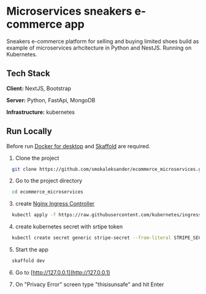 
# Microservices sneakers e-commerce app

Sneakers e-commerce platform for selling and buying limited shoes build as example of microservices arhcitecture in Python and NestJS.
Running on Kubernetes.


## Tech Stack

**Client:** NextJS, Bootstrap

**Server:** Python, FastApi, MongoDB

**Infrastructure:** kubernetes

  
## Run Locally

Before run [Docker for desktop](https://www.docker.com/products/docker-desktop) and [Skaffold](https://skaffold.dev/) are required.

1. Clone the project

```bash
  git clone https://github.com/smokaleksander/ecommerce_microservices.git
```

2. Go to the project directory

```bash
  cd ecommerce_microservices
```

3. create [Nginx Ingress Controller](https://kubernetes.github.io/ingress-nginx/deploy/#docker-desktop )

```bash
  kubectl apply -f https://raw.githubusercontent.com/kubernetes/ingress-nginx/controller-v0.44.0/deploy/static/provider/cloud/deploy.yaml
```

4. create kubernetes secret with srtipe token 
```bash
  kubectl create secret generic stripe-secret --from-literal STRIPE_SECRET_KEY=your_key_here
```

5. Start the app

```bash
  skaffold dev
```

6. Go to [http://127.0.0.1](http://127.0.0.1)  

7. On "Privacy Error" screen type "thisisunsafe" and hit Enter
